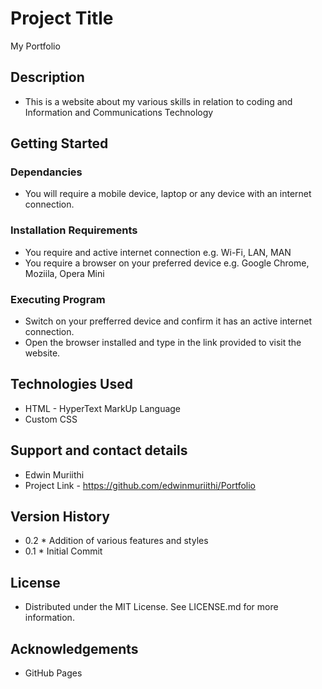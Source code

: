 # Project Title
My Portfolio

## Description
* This is a website about my various skills in relation to coding and Information and Communications Technology

## Getting Started

### Dependancies 
* You will require a mobile device, laptop or any device with an internet connection.

### Installation Requirements
* You require and active internet connection e.g. Wi-Fi, LAN, MAN
* You require a browser on your preferred device e.g. Google Chrome, Moziila, Opera Mini

### Executing Program
* Switch on your prefferred device and confirm it has an active internet connection.
* Open the browser installed and type in the link provided to visit the website.

## Technologies Used
* HTML - HyperText MarkUp Language
* Custom CSS

## Support and contact details
* Edwin Muriithi 
* Project Link - https://github.com/edwinmuriithi/Portfolio

## Version History
* 0.2 
      * Addition of various features and styles
* 0.1
      * Initial Commit

## License
* Distributed under the MIT License. See LICENSE.md for more information.

## Acknowledgements
* GitHub Pages
